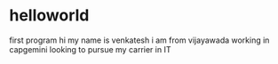 # helloworld
first program
hi my name is venkatesh
i am from vijayawada working in capgemini
looking to pursue my carrier in IT
